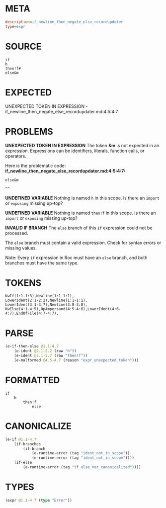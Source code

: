 # META
~~~ini
description=if_newline_then_negate_else_recordupdater
type=expr
~~~
# SOURCE
~~~roc
if
h
then!f#
else&m
~~~
# EXPECTED
UNEXPECTED TOKEN IN EXPRESSION - if_newline_then_negate_else_recordupdater.md:4:5:4:7
# PROBLEMS
**UNEXPECTED TOKEN IN EXPRESSION**
The token **&m** is not expected in an expression.
Expressions can be identifiers, literals, function calls, or operators.

Here is the problematic code:
**if_newline_then_negate_else_recordupdater.md:4:5:4:7:**
```roc
else&m
```
    ^^


**UNDEFINED VARIABLE**
Nothing is named `h` in this scope.
Is there an `import` or `exposing` missing up-top?

**UNDEFINED VARIABLE**
Nothing is named `then!f` in this scope.
Is there an `import` or `exposing` missing up-top?

**INVALID IF BRANCH**
The `else` branch of this `if` expression could not be processed.

The `else` branch must contain a valid expression. Check for syntax errors or missing values.

Note: Every `if` expression in Roc must have an `else` branch, and both branches must have the same type.

# TOKENS
~~~zig
KwIf(1:1-1:3),Newline(1:1-1:1),
LowerIdent(2:1-2:2),Newline(1:1-1:1),
LowerIdent(3:1-3:7),Newline(3:8-3:8),
KwElse(4:1-4:5),OpAmpersand(4:5-4:6),LowerIdent(4:6-4:7),EndOfFile(4:7-4:7),
~~~
# PARSE
~~~clojure
(e-if-then-else @1.1-4.7
	(e-ident @2.1-2.2 (raw "h"))
	(e-ident @3.1-3.7 (raw "then!f"))
	(e-malformed @4.5-4.7 (reason "expr_unexpected_token")))
~~~
# FORMATTED
~~~roc
if
	h
		then!f
			else 
~~~
# CANONICALIZE
~~~clojure
(e-if @1.1-4.7
	(if-branches
		(if-branch
			(e-runtime-error (tag "ident_not_in_scope"))
			(e-runtime-error (tag "ident_not_in_scope"))))
	(if-else
		(e-runtime-error (tag "if_else_not_canonicalized"))))
~~~
# TYPES
~~~clojure
(expr @1.1-4.7 (type "Error"))
~~~

